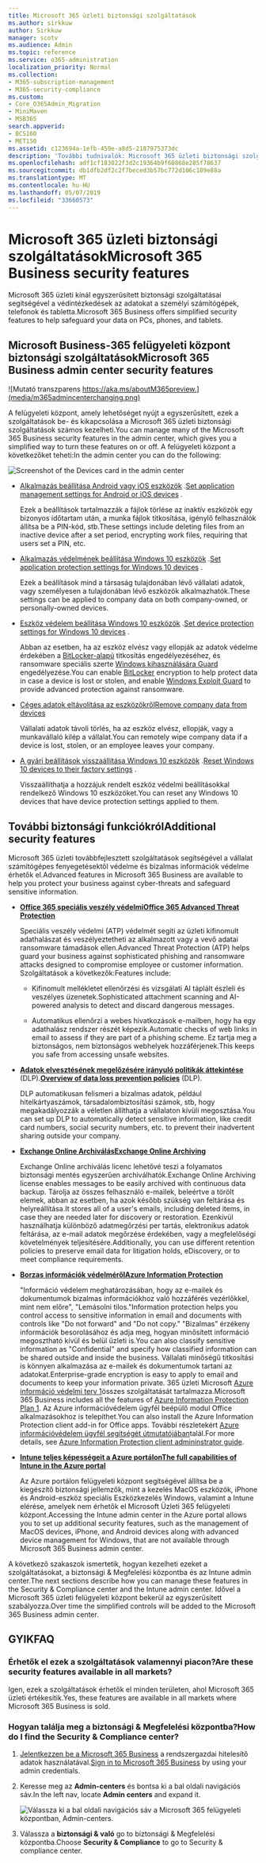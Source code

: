```yaml
---
title: Microsoft 365 üzleti biztonsági szolgáltatások
ms.author: sirkkuw
author: Sirkkuw
manager: scotv
ms.audience: Admin
ms.topic: reference
ms.service: o365-administration
localization_priority: Normal
ms.collection:
- M365-subscription-management
- M365-security-compliance
ms.custom:
- Core_O365Admin_Migration
- MiniMaven
- MSB365
search.appverid:
- BCS160
- MET150
ms.assetid: c123694a-1efb-459e-a8d5-2187975373dc
description: 'További tudnivalók: Microsoft 365 üzleti biztonsági szolgáltatásairól.'
ms.openlocfilehash: adf1cf183022f3d2c19364b9f60868e285f78637
ms.sourcegitcommit: db1dfb2df2c2f7beced3b57bc772d106c189e88a
ms.translationtype: MT
ms.contentlocale: hu-HU
ms.lasthandoff: 05/07/2019
ms.locfileid: "33660573"
---
```

# <a name="microsoft-365-business-security-features"></a><span data-ttu-id="3be13-103">Microsoft 365 üzleti biztonsági szolgáltatások</span><span class="sxs-lookup"><span data-stu-id="3be13-103">Microsoft 365 Business security features</span></span>

<span data-ttu-id="3be13-104">Microsoft 365 üzleti kínál egyszerűsített biztonsági szolgáltatásai segítségével a védintézkedések az adatokat a személyi számítógépek, telefonok és tabletta.</span><span class="sxs-lookup"><span data-stu-id="3be13-104">Microsoft 365 Business offers simplified security features to help safeguard your data on PCs, phones, and tablets.</span></span>
    
## <a name="microsoft-365-business-admin-center-security-features"></a><span data-ttu-id="3be13-105">Microsoft Business-365 felügyeleti központ biztonsági szolgáltatások</span><span class="sxs-lookup"><span data-stu-id="3be13-105">Microsoft 365 Business admin center security features</span></span>

![Mutató transzparens https://aka.ms/aboutM365preview.](media/m365admincenterchanging.png)

<span data-ttu-id="3be13-107">A felügyeleti központ, amely lehetőséget nyújt a egyszerűsített, ezek a szolgáltatások be- és kikapcsolása a Microsoft 365 üzleti biztonsági szolgáltatások számos kezelheti.</span><span class="sxs-lookup"><span data-stu-id="3be13-107">You can manage many of the Microsoft 365 Business security features in the admin center, which gives you a simplified way to turn these features on or off.</span></span> <span data-ttu-id="3be13-108">A felügyeleti központ a következőket teheti:</span><span class="sxs-lookup"><span data-stu-id="3be13-108">In the admin center you can do the following:</span></span>
  
![Screenshot of the Devices card in the admin center](media/9982e784-dbf9-4a76-a159-bb3e2e5aa23f.png)
  
- <span data-ttu-id="3be13-110">[Alkalmazás beállítása Android vagy iOS eszközök](app-protection-settings-for-android-and-ios.md) .</span><span class="sxs-lookup"><span data-stu-id="3be13-110">[Set application management settings for Android or iOS devices](app-protection-settings-for-android-and-ios.md) .</span></span> 
    
    <span data-ttu-id="3be13-111">Ezek a beállítások tartalmazzák a fájlok törlése az inaktív eszközök egy bizonyos időtartam után, a munka fájlok titkosítása, igénylő felhasználók állítsa be a PIN-kód, stb.</span><span class="sxs-lookup"><span data-stu-id="3be13-111">These settings include deleting files from an inactive device after a set period, encrypting work files, requiring that users set a PIN, etc.</span></span>
    
- <span data-ttu-id="3be13-112">[Alkalmazás védelmének beállítása Windows 10 eszközök](protection-settings-for-windows-10-devices.md) .</span><span class="sxs-lookup"><span data-stu-id="3be13-112">[Set application protection settings for Windows 10 devices](protection-settings-for-windows-10-devices.md) .</span></span> 
    
    <span data-ttu-id="3be13-113">Ezek a beállítások mind a társaság tulajdonában lévő vállalati adatok, vagy személyesen a tulajdonában lévő eszközök alkalmazhatók.</span><span class="sxs-lookup"><span data-stu-id="3be13-113">These settings can be applied to company data on both company-owned, or personally-owned devices.</span></span>
    
- <span data-ttu-id="3be13-114">[Eszköz védelem beállítása Windows 10 eszközök](protection-settings-for-windows-10-pcs.md) .</span><span class="sxs-lookup"><span data-stu-id="3be13-114">[Set device protection settings for Windows 10 devices](protection-settings-for-windows-10-pcs.md) .</span></span> 
    
    <span data-ttu-id="3be13-115">Abban az esetben, ha az eszköz elvész vagy ellopják az adatok védelme érdekében a [BitLocker-alapú](https://go.microsoft.com/fwlink/p/?linkid=871405) titkosítás engedélyezéséhez, és ransomware speciális szerte [Windows kihasználására Guard](https://go.microsoft.com/fwlink/p/?linkid=871404) engedélyezése.</span><span class="sxs-lookup"><span data-stu-id="3be13-115">You can enable [BitLocker](https://go.microsoft.com/fwlink/p/?linkid=871405) encryption to help protect data in case a device is lost or stolen, and enable [Windows Exploit Guard](https://go.microsoft.com/fwlink/p/?linkid=871404) to provide advanced protection against ransomware.</span></span> 
    
- [<span data-ttu-id="3be13-116">Céges adatok eltávolítása az eszközökről</span><span class="sxs-lookup"><span data-stu-id="3be13-116">Remove company data from devices</span></span>](remove-company-data.md)
    
    <span data-ttu-id="3be13-117">Vállalati adatok távoli törlés, ha az eszköz elvész, ellopják, vagy a munkavállaló kilép a vállalat.</span><span class="sxs-lookup"><span data-stu-id="3be13-117">You can remotely wipe company data if a device is lost, stolen, or an employee leaves your company.</span></span>
    
- <span data-ttu-id="3be13-118">[A gyári beállítások visszaállítása Windows 10 eszközök](reset-devices-to-factory-settings.md) .</span><span class="sxs-lookup"><span data-stu-id="3be13-118">[Reset Windows 10 devices to their factory settings](reset-devices-to-factory-settings.md) .</span></span> 
    
    <span data-ttu-id="3be13-119">Visszaállíthatja a hozzájuk rendelt eszköz védelmi beállításokkal rendelkező Windows 10 eszközöket.</span><span class="sxs-lookup"><span data-stu-id="3be13-119">You can reset any Windows 10 devices that have device protection settings applied to them.</span></span>
    
## <a name="additional-security-features"></a><span data-ttu-id="3be13-120">További biztonsági funkciókról</span><span class="sxs-lookup"><span data-stu-id="3be13-120">Additional security features</span></span> 

<span data-ttu-id="3be13-121">Microsoft 365 üzleti továbbfejlesztett szolgáltatások segítségével a vállalat számítógépes fenyegetésektől védelme és bizalmas információk védelme érhetők el.</span><span class="sxs-lookup"><span data-stu-id="3be13-121">Advanced features in Microsoft 365 Business are available to help you protect your business against cyber-threats and safeguard sensitive information.</span></span>
  
- <span data-ttu-id="3be13-122">**[Office 365 speciális veszély védelmi](https://support.office.com/article/e100fe7c-f2a1-4b7d-9e08-622330b83653)**</span><span class="sxs-lookup"><span data-stu-id="3be13-122">**[Office 365 Advanced Threat Protection](https://support.office.com/article/e100fe7c-f2a1-4b7d-9e08-622330b83653)**</span></span>
    
    <span data-ttu-id="3be13-123">Speciális veszély védelmi (ATP) védelmét segíti az üzleti kifinomult adathalászat és veszélyeztetheti az alkalmazott vagy a vevő adatai ransomware támadások ellen.</span><span class="sxs-lookup"><span data-stu-id="3be13-123">Advanced Threat Protection (ATP) helps guard your business against sophisticated phishing and ransomware attacks designed to compromise employee or customer information.</span></span> <span data-ttu-id="3be13-124">Szolgáltatások a következők:</span><span class="sxs-lookup"><span data-stu-id="3be13-124">Features include:</span></span>
    
  - <span data-ttu-id="3be13-125">Kifinomult mellékletet ellenőrzési és vizsgálati AI táplált észleli és veszélyes üzenetek.</span><span class="sxs-lookup"><span data-stu-id="3be13-125">Sophisticated attachment scanning and AI-powered analysis to detect and discard dangerous messages.</span></span>
    
  - <span data-ttu-id="3be13-126">Automatikus ellenőrzi a webes hivatkozások e-mailben, hogy ha egy adathalász rendszer részét képezik.</span><span class="sxs-lookup"><span data-stu-id="3be13-126">Automatic checks of web links in email to assess if they are part of a phishing scheme.</span></span> <span data-ttu-id="3be13-127">Ez tartja meg a biztonságos, nem biztonságos webhelyek hozzáférjenek.</span><span class="sxs-lookup"><span data-stu-id="3be13-127">This keeps you safe from accessing unsafe websites.</span></span>
    
- <span data-ttu-id="3be13-128">**[Adatok elvesztésének megelőzésére irányuló politikák áttekintése](https://support.office.com/article/1966b2a7-d1e2-4d92-ab61-42efbb137f5e)** (DLP).</span><span class="sxs-lookup"><span data-stu-id="3be13-128">**[Overview of data loss prevention policies](https://support.office.com/article/1966b2a7-d1e2-4d92-ab61-42efbb137f5e)** (DLP).</span></span> 
    
    <span data-ttu-id="3be13-129">DLP automatikusan felismeri a bizalmas adatok, például hitelkártyaszámok, társadalombiztosítási számok, stb, hogy megakadályozzák a véletlen állíthatja a vállalaton kívüli megosztása.</span><span class="sxs-lookup"><span data-stu-id="3be13-129">You can set up DLP to automatically detect sensitive information, like credit card numbers, social security numbers, etc. to prevent their inadvertent sharing outside your company.</span></span>
    
- <span data-ttu-id="3be13-130">**[Exchange Online Archiválás](https://products.office.com/exchange/microsoft-exchange-online-archiving-email)**</span><span class="sxs-lookup"><span data-stu-id="3be13-130">**[Exchange Online Archiving](https://products.office.com/exchange/microsoft-exchange-online-archiving-email)**</span></span>
    
    <span data-ttu-id="3be13-131">Exchange Online archiválás licenc lehetővé teszi a folyamatos biztonsági mentés egyszerűen archiválhatók.</span><span class="sxs-lookup"><span data-stu-id="3be13-131">Exchange Online Archiving license enables messages to be easily archived with continuous data backup.</span></span> <span data-ttu-id="3be13-132">Tárolja az összes felhasználó e-mailek, beleértve a törölt elemek, abban az esetben, ha azok később szükség van feltárása és helyreállítása.</span><span class="sxs-lookup"><span data-stu-id="3be13-132">It stores all of a user's emails, including deleted items, in case they are needed later for discovery or restoration.</span></span> <span data-ttu-id="3be13-133">Ezenkívül használhatja különböző adatmegőrzési per tartás, elektronikus adatok feltárása, az e-mail adatok megőrzése érdekében, vagy a megfelelőségi követelmények teljesítésére.</span><span class="sxs-lookup"><span data-stu-id="3be13-133">Additionally, you can use different retention policies to preserve email data for litigation holds, eDiscovery, or to meet compliance requirements.</span></span>
    
- <span data-ttu-id="3be13-134">**[Borzas információk védelméről](https://go.microsoft.com/fwlink/p/?linkid=871406)**</span><span class="sxs-lookup"><span data-stu-id="3be13-134">**[Azure Information Protection](https://go.microsoft.com/fwlink/p/?linkid=871406)**</span></span>
    
    <span data-ttu-id="3be13-135">"Információ védelem meghatározásában, hogy az e-mailek és dokumentumok bizalmas információkhoz való hozzáférés vezérlőkkel, mint nem előre", "Lemásolni tilos."</span><span class="sxs-lookup"><span data-stu-id="3be13-135">Information protection helps you control access to sensitive information in email and documents with controls like "Do not forward" and "Do not copy."</span></span> <span data-ttu-id="3be13-136">"Bizalmas" érzékeny információk besorolásához és adja meg, hogyan minősített információ megosztható kívül és belül üzleti is.</span><span class="sxs-lookup"><span data-stu-id="3be13-136">You can also classify sensitive information as "Confidential" and specify how classified information can be shared outside and inside the business.</span></span> <span data-ttu-id="3be13-137">Vállalati minőségű titkosítási is könnyen alkalmazása az e-mailek és dokumentumok tartani az adatokat.</span><span class="sxs-lookup"><span data-stu-id="3be13-137">Enterprise-grade encryption is easy to apply to email and documents to keep your information private.</span></span> <span data-ttu-id="3be13-138">365 üzleti Microsoft [Azure információ védelmi terv 1](https://go.microsoft.com/fwlink/p/?linkid=871407)összes szolgáltatását tartalmazza.</span><span class="sxs-lookup"><span data-stu-id="3be13-138">Microsoft 365 Business includes all the features of [Azure Information Protection Plan 1](https://go.microsoft.com/fwlink/p/?linkid=871407).</span></span> <span data-ttu-id="3be13-139">Az Azure információvédelem ügyfél beépülő modul Office alkalmazásokhoz is telepíthet.</span><span class="sxs-lookup"><span data-stu-id="3be13-139">You can also install the Azure Information Protection client add-in for Office apps.</span></span> <span data-ttu-id="3be13-140">További részletekért [Azure információvédelem ügyfél segítségét útmutatójában](https://docs.microsoft.com/azure/information-protection/rms-client/client-admin-guide)talál.</span><span class="sxs-lookup"><span data-stu-id="3be13-140">For more details, see [Azure Information Protection client admininstrator guide](https://docs.microsoft.com/azure/information-protection/rms-client/client-admin-guide).</span></span>
    
- <span data-ttu-id="3be13-141">**[Intune teljes képességeit a Azure portálon](https://go.microsoft.com/fwlink/p/?linkid=871403)**</span><span class="sxs-lookup"><span data-stu-id="3be13-141">**[The full capabilities of Intune in the Azure portal](https://go.microsoft.com/fwlink/p/?linkid=871403)**</span></span>
    
    <span data-ttu-id="3be13-142">Az Azure portálon felügyeleti központ segítségével állítsa be a kiegészítő biztonsági jellemzők, mint a kezelés MacOS eszközök, iPhone és Android-eszköz speciális Eszközkezelés Windows, valamint a Intune elérése, amelyek nem érhetők el Microsoft Üzleti 365 felügyeleti központ.</span><span class="sxs-lookup"><span data-stu-id="3be13-142">Accessing the Intune admin center in the Azure portal allows you to set up additional security features, such as the management of MacOS devices, iPhone, and Android devices along with advanced device management for Windows, that are not available through Microsoft 365 Business admin center.</span></span>
    
<span data-ttu-id="3be13-143">A következő szakaszok ismertetik, hogyan kezelheti ezeket a szolgáltatásokat, a biztonsági &amp; Megfelelési központba és az Intune admin center.</span><span class="sxs-lookup"><span data-stu-id="3be13-143">The next sections describe how you can manage these features in the Security &amp; Compliance center and the Intune admin center.</span></span> <span data-ttu-id="3be13-144">Idővel a Microsoft 365 üzleti felügyeleti központ bekerül az egyszerűsített szabályozza.</span><span class="sxs-lookup"><span data-stu-id="3be13-144">Over time the simplified controls will be added to the Microsoft 365 Business admin center.</span></span>
  
    
## <a name="faq"></a><span data-ttu-id="3be13-145">GYIK</span><span class="sxs-lookup"><span data-stu-id="3be13-145">FAQ</span></span>

 ### <a name="are-these-security-features-available-in-all-markets"></a><span data-ttu-id="3be13-146">Érhetők el ezek a szolgáltatások valamennyi piacon?</span><span class="sxs-lookup"><span data-stu-id="3be13-146">Are these security features available in all markets?</span></span>
  
<span data-ttu-id="3be13-147">Igen, ezek a szolgáltatások érhetők el minden területen, ahol Microsoft 365 üzleti értékesítik.</span><span class="sxs-lookup"><span data-stu-id="3be13-147">Yes, these features are available in all markets where Microsoft 365 Business is sold.</span></span>
  
### <a name="how-do-i-find-the-security-amp-compliance-center"></a><span data-ttu-id="3be13-148">Hogyan találja meg a biztonsági &amp; Megfelelési központba?</span><span class="sxs-lookup"><span data-stu-id="3be13-148">How do I find the Security &amp; Compliance center?</span></span>
  
1. <span data-ttu-id="3be13-149">[Jelentkezzen be a Microsoft 365 Business](https://portal.microsoft.com/) a rendszergazdai hitelesítő adatok használatával.</span><span class="sxs-lookup"><span data-stu-id="3be13-149">[Sign in to Microsoft 365 Business](https://portal.microsoft.com/) by using your admin credentials.</span></span> 
    
2. <span data-ttu-id="3be13-150">Keresse meg az **Admin-centers** és bontsa ki a bal oldali navigációs sáv.</span><span class="sxs-lookup"><span data-stu-id="3be13-150">In the left nav, locate **Admin centers** and expand it.</span></span> 
    
    ![Válassza ki a bal oldali navigációs sáv a Microsoft 365 felügyeleti központban, Admin-centers.](media/fa4484f8-c637-45fd-a7bd-bdb3abfd6c03.png)
  
3. <span data-ttu-id="3be13-152">Válassza a **biztonsági &amp; való** go to biztonsági &amp; Megfelelési központba.</span><span class="sxs-lookup"><span data-stu-id="3be13-152">Choose **Security &amp; Compliance** to go to Security &amp; compliance center.</span></span>